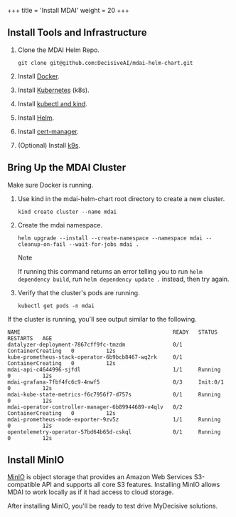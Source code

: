 +++
title = 'Install MDAI'
weight = 20
+++

## Install Tools and Infrastructure

1. Clone the MDAI Helm Repo.

   ```
   git clone git@github.com:DecisiveAI/mdai-helm-chart.git
   ```
2. Install [Docker](https://www.docker.com/products/docker-desktop/).
3. Install [Kubernetes](https://kubernetes.io/releases/download/) (k8s).
4. Install [kubectl and kind](https://kubernetes.io/docs/tasks/tools/).
5. Install [Helm](https://helm.sh/docs/intro/install/).
6. Install [cert-manager](https://cert-manager.io/docs/installation/kubectl/).
6. (Optional) Install [k9s](https://k9scli.io/topics/install/).

## Bring Up the MDAI Cluster

Make sure Docker is running.

1. Use kind in the mdai-helm-chart root directory to create a new cluster.
    ```
    kind create cluster --name mdai
    ```
2. Create the mdai namespace.
   ```
   helm upgrade --install --create-namespace --namespace mdai --cleanup-on-fail --wait-for-jobs mdai .
   ```
   > [!NOTE]
   > If running this command returns an error telling you to run `helm dependency build`, run `helm dependency update .` instead, then try again.
3. Verify that the cluster's pods are running.
   ```
   kubectl get pods -n mdai
   ```

If the cluster is running, you'll see output similar to the following.

```
NAME                                                READY   STATUS              RESTARTS   AGE
datalyzer-deployment-7867cff9fc-tmzdm               0/1     ContainerCreating   0          12s
kube-prometheus-stack-operator-6b9bcb8467-wq2rk     0/1     ContainerCreating   0          12s
mdai-api-c4644996-sjfdl                             1/1     Running             0          12s
mdai-grafana-7fbf4fc6c9-4nwf5                       0/3     Init:0/1            0          12s
mdai-kube-state-metrics-f6c7956f7-d757s             0/1     Running             0          12s
mdai-operator-controller-manager-6b89944689-v4qlv   0/2     ContainerCreating   0          12s
mdai-prometheus-node-exporter-9zv5z                 1/1     Running             0          12s
opentelemetry-operator-57bd64b65d-cskql             0/1     Running             0          12s
```

## Install MinIO

[MinIO](https://min.io/docs/minio/macos/index.html) is object storage that provides an Amazon Web Services S3-compatible API and supports all core S3 features. Installing MinIO allows MDAI to work locally as if it had access to cloud storage.

After installing MinIO, you'll be ready to test drive MyDecisive solutions.
